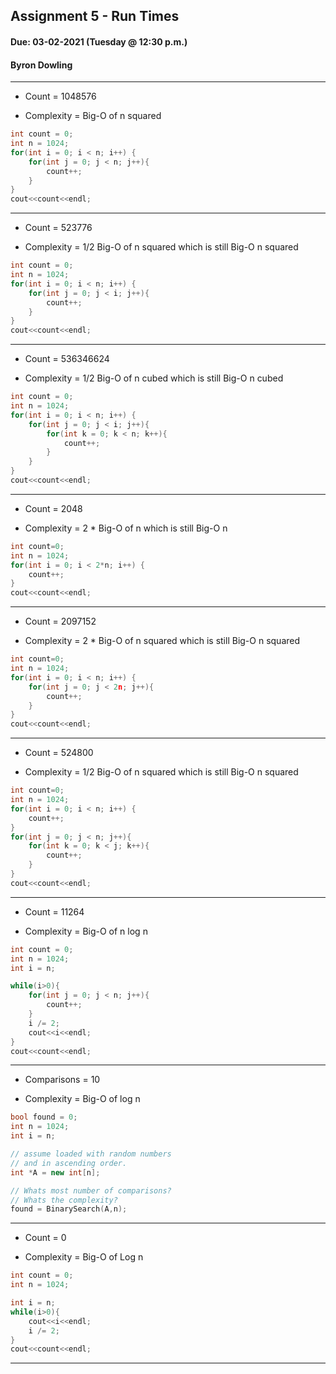 ## Assignment 5 - Run Times
#### Due: 03-02-2021 (Tuesday @ 12:30 p.m.)
#### Byron Dowling


-----

- Count = 1048576
  
- Complexity = Big-O of n squared
  
```cpp
int count = 0;
int n = 1024;
for(int i = 0; i < n; i++) {
    for(int j = 0; j < n; j++){
        count++;
    }
}
cout<<count<<endl;
```

-----

- Count = 523776
  
- Complexity = 1/2 Big-O of n squared which is still Big-O n squared
  
```cpp
int count = 0;
int n = 1024;
for(int i = 0; i < n; i++) {
    for(int j = 0; j < i; j++){
        count++;
    }
}
cout<<count<<endl;
```

-----

- Count = 536346624
  
- Complexity = 1/2 Big-O of n cubed which is still Big-O n cubed
  
```cpp
int count = 0;
int n = 1024;
for(int i = 0; i < n; i++) {
    for(int j = 0; j < i; j++){
        for(int k = 0; k < n; k++){
            count++;
        }
    }
}
cout<<count<<endl;
```

-----

- Count = 2048
  
- Complexity = 2 * Big-O of n which is still Big-O n
  
```cpp
int count=0;
int n = 1024;
for(int i = 0; i < 2*n; i++) {
    count++;
}
cout<<count<<endl;
```

-----

- Count = 2097152
  
- Complexity = 2 * Big-O of n squared which is still Big-O n squared
  
```cpp
int count=0;
int n = 1024;
for(int i = 0; i < n; i++) {
    for(int j = 0; j < 2n; j++){
        count++;
    }
}
cout<<count<<endl;
```

-----

- Count = 524800
  
- Complexity = 1/2 Big-O of n squared which is still Big-O n squared
  
```cpp
int count=0;
int n = 1024;
for(int i = 0; i < n; i++) {
    count++;
}
for(int j = 0; j < n; j++){
    for(int k = 0; k < j; k++){
        count++;
    }
}
cout<<count<<endl;
```

-----

- Count = 11264
  
- Complexity = Big-O of n log n
  
```cpp
int count = 0;
int n = 1024;
int i = n;

while(i>0){
    for(int j = 0; j < n; j++){
        count++;
    }
    i /= 2;
    cout<<i<<endl;
}
cout<<count<<endl;
```

-----

- Comparisons = 10
  
- Complexity = Big-O of log n
  
```cpp
bool found = 0;
int n = 1024;
int i = n;

// assume loaded with random numbers
// and in ascending order.
int *A = new int[n];

// Whats most number of comparisons?
// Whats the complexity?
found = BinarySearch(A,n);

```

-----

- Count = 0
  
- Complexity = Big-O of Log n
  
```cpp
int count = 0;
int n = 1024;

int i = n;
while(i>0){
    cout<<i<<endl;
    i /= 2;  
}
cout<<count<<endl;
```

-----
